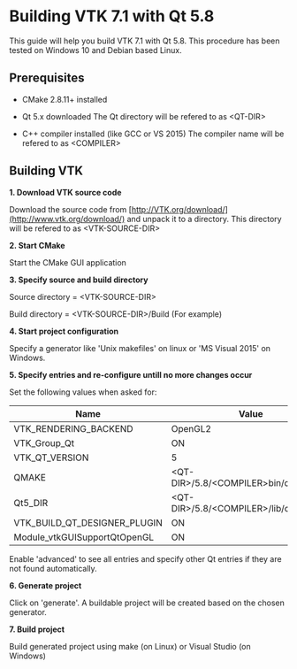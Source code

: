 # Building VTK 7.1 with Qt 5.8
This guide will help you build VTK 7.1 with Qt 5.8. 
This procedure has been tested on Windows 10 and Debian based Linux.

## Prerequisites
- CMake 2.8.11+ installed

- Qt 5.x downloaded
The Qt directory will be refered to as \<QT-DIR\>

- C++ compiler installed (like  GCC or  VS 2015)
The compiler name will be refered to as \<COMPILER\>

## Building VTK
**1. Download VTK source code**

Download the source code from [http://VTK.org/download/](http://www.vtk.org/download/) and unpack it to a directory. This directory will be refered to as \<VTK-SOURCE-DIR\>

**2. Start CMake**

Start the CMake GUI application 

**3. Specify source  and build directory**

Source directory = \<VTK-SOURCE-DIR\> 

Build directory = \<VTK-SOURCE-DIR\>/Build (For example) 

**4. Start project configuration**

Specify a generator like 'Unix makefiles' on linux or 'MS Visual 2015' on Windows.

**5. Specify entries and re-configure untill no more changes occur**

Set the following values when asked for:


| Name | Value |
| --- | --- |
| VTK_RENDERING_BACKEND | OpenGL2 |
| VTK_Group_Qt | ON |
| VTK_QT_VERSION | 5 |
| QMAKE | \<QT-DIR\>/5.8/\<COMPILER\>bin/qmake |
| Qt5_DIR | \<QT-DIR\>/5.8/\<COMPILER\>/lib/cmake/Qt5 |
| VTK_BUILD_QT_DESIGNER_PLUGIN | ON |
| Module_vtkGUISupportQtOpenGL | ON |


Enable 'advanced' to see all entries and specify other Qt entries if they are not found automatically.

**6. Generate project**

Click on 'generate'. A buildable project will be created based on the chosen generator.

**7. Build project**

Build generated project using make (on Linux) or Visual Studio (on Windows)
